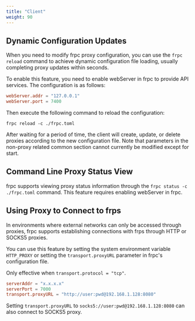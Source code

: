 ```yaml
---
title: "Client"
weight: 90
---
```


## Dynamic Configuration Updates

When you need to modify frpc proxy configuration, you can use the `frpc reload` command to achieve dynamic configuration file loading, usually completing proxy updates within seconds.

To enable this feature, you need to enable webServer in frpc to provide API services. The configuration is as follows:

```toml
webServer.addr = "127.0.0.1"
webServer.port = 7400
```

Then execute the following command to reload the configuration:

`frpc reload -c ./frpc.toml`

After waiting for a period of time, the client will create, update, or delete proxies according to the new configuration file. Note that parameters in the non-proxy related common section cannot currently be modified except for start.

## Command Line Proxy Status View

frpc supports viewing proxy status information through the `frpc status -c ./frpc.toml` command. This feature requires enabling webServer in frpc.

## Using Proxy to Connect to frps

In environments where external networks can only be accessed through proxies, frpc supports establishing connections with frps through HTTP or SOCKS5 proxies.

You can use this feature by setting the system environment variable `HTTP_PROXY` or setting the `transport.proxyURL` parameter in frpc's configuration file.

Only effective when `transport.protocol = "tcp"`.

```toml
serverAddr = "x.x.x.x"
serverPort = 7000
transport.proxyURL = "http://user:pwd@192.168.1.128:8080"
```

Setting `transport.proxyURL` to `socks5://user:pwd@192.168.1.128:8080` can also connect to SOCKS5 proxy.